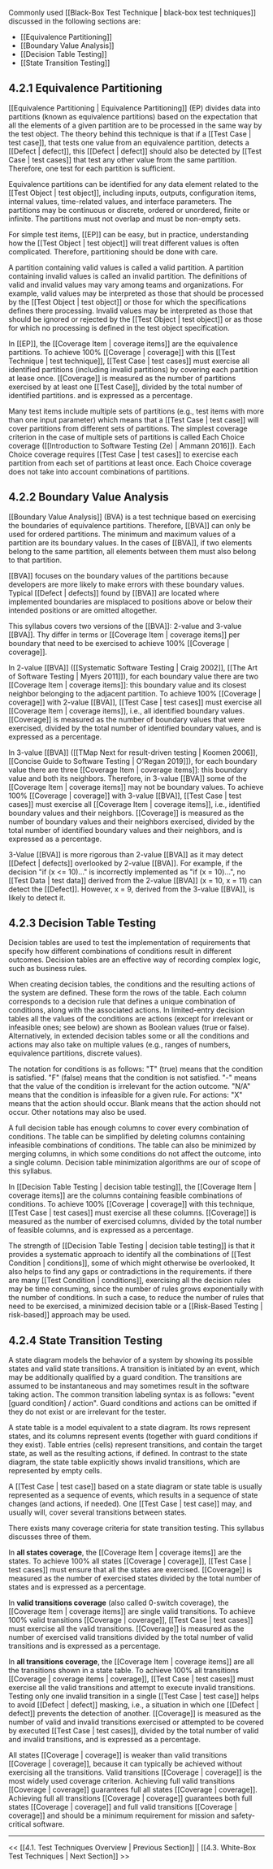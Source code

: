 Commonly used [[Black-Box Test Technique | black-box test techniques]] discussed in the following sections are:

* [[Equivalence Partitioning]]
* [[Boundary Value Analysis]]
* [[Decision Table Testing]]
* [[State Transition Testing]]

## 4.2.1 Equivalence Partitioning

[[Equivalence Partitioning | Equivalence Partitioning]] (EP) divides data into partitions (known as equivalence partitions) based on the expectation that all the elements of a given partition are to be processed in the same way by the test object.  The theory behind this technique is that if a [[Test Case | test case]], that tests one value from an equivalence partition, detects a [[Defect | defect]], this [[Defect | defect]] should also be detected by [[Test Case | test cases]] that test any other value from the same partition.  Therefore, one test for each partition is sufficient.

Equivalence partitions can be identified for any data element related to the [[Test Object | test object]], including inputs, outputs, configuration items, internal values, time-related values, and interface parameters.  The partitions may be continuous or discrete, ordered or unordered, finite or infinite.  The partitions must not overlap and must be non-empty sets.

For simple test items, [[EP]] can be easy, but in practice, understanding how the [[Test Object | test object]] will treat different values is often complicated.  Therefore, partitioning should be done with care.

A partition containing valid values is called a valid partition.  A partition containing invalid values is called an invalid partition.  The definitions of valid and invalid values may vary among teams and organizations.  For example, valid values may be interpreted as those that should be processed by the [[Test Object | test object]] or those for which the specifications defines there processing.  Invalid values may be interpreted as those that should be ignored or rejected by the [[Test Object | test object]] or as those for which no processing is defined in the test object specification.

In [[EP]], the [[Coverage Item | coverage items]] are the equivalence partitions.  To achieve 100% [[Coverage | coverage]] with this [[Test Technique | test technique]], [[Test Case | test cases]] must exercise all identified partitions (including invalid partitions) by covering each partition at lease once.  [[Coverage]] is measured as the number of partitions exercised by at least one [[Test Case]], divided by the total number of identified partitions. and is expressed as a percentage.

Many test items include multiple sets of partitions (e.g., test items with more than one input parameter) which means that a [[Test Case | test case]] will cover partitions from different sets of partitions.  The simplest coverage criterion in the case of multiple sets of partitions is called Each Choice coverage ([[Introduction to Software Testing (2e) | Ammann 2016]]).  Each Choice coverage requires [[Test Case | test cases]] to exercise each partition from each set of partitions at least once.  Each Choice coverage does not take into account combinations of partitions.

## 4.2.2 Boundary Value Analysis

[[Boundary Value Analysis]] (BVA) is a test technique based on exercising the boundaries of equivalence partitions.  Therefore, [[BVA]] can only be used for ordered partitions.  The minimum and maximum values of a partition are its boundary values.  In the cases of [[BVA]], if two elements belong to the same partition, all elements between them must also belong to that partition.

[[BVA]] focuses on the boundary values of the partitions because developers are more likely to make errors with these boundary values.  Typical [[Defect | defects]] found by [[BVA]] are located where implemented boundaries are misplaced to positions above or below their intended positions or are omitted altogether.

This syllabus covers two versions of the [[BVA]]: 2-value and 3-value [[BVA]].  Thy differ in terms or [[Coverage Item | coverage items]] per boundary that need to be exercised to achieve 100% [[Coverage | coverage]].

In 2-value [[BVA]] ([[Systematic Software Testing | Craig 2002]], [[The Art of Software Testing | Myers 2011]]), for each boundary value there are two [[Coverage Item | coverage items]]: this boundary value and its closest neighbor belonging to the adjacent partition.  To achieve 100% [[Coverage | coverage]] with 2-value [[BVA]], [[Test Case | test cases]] must exercise all [[Coverage Item | coverage items]], i.e., all identified boundary values.  [[Coverage]] is measured as the number of boundary values that were exercised, divided by the total number of identified boundary values, and is expressed as a percentage.

In 3-value [[BVA]] ([[TMap Next for result-driven testing | Koomen 2006]], [[Concise Guide to Software Testing | O'Regan 2019]]), for each boundary value there are three [[Coverage Item | coverage items]]: this boundary value and both its neighbors.  Therefore, in 3-value [[BVA]] some of the [[Coverage Item | coverage items]] may not be boundary values.  To achieve 100% [[Coverage | coverage]] with 3-value [[BVA]], [[Test Case | test cases]] must exercise all [[Coverage Item | coverage items]], i.e., identified boundary values and their neighbors.  [[Coverage]] is measured as the number of boundary values and their neighbors exercised, divided by the total number of identified boundary values and their neighbors, and is expressed as a percentage.

3-Value [[BVA]] is more rigorous than 2-value [[BVA]] as it may detect [[Defect | defects]] overlooked by 2-value [[BVA]].  For example, if the decision "if (x <= 10)..." is incorrectly implemented as "if (x = 10)...", no [[Test Data | test data]] derived from the 2-value [[BVA]] (x = 10, x = 11) can detect the [[Defect]].  However, x = 9, derived from the 3-value [[BVA]], is likely to detect it.

## 4.2.3 Decision Table Testing

Decision tables are used to test the implementation of requirements that specify how different combinations of conditions result in different outcomes.  Decision tables are an effective way of recording complex logic, such as business rules.

When creating decision tables, the conditions and the resulting actions of the system are defined.  These form the rows of the table.  Each column corresponds to a decision rule that defines a unique combination of conditions, along with the associated actions.  In limited-entry decision tables all the values of the conditions are actions (except for irrelevant or infeasible ones; see below) are shown as Boolean values (true or false).  Alternatively, in extended decision tables some or all the conditions and actions may also take on multiple values (e.g., ranges of numbers, equivalence partitions, discrete values).

The notation for conditions is as follows: "T" (true) means that the condition is satisfied. "F" (false) means that the condition is not satisfied. "-" means that the value of the condition is irrelevant for the action outcome. "N/A" means that the condition is infeasible for a given rule.  For actions: "X" means that the action should occur.  Blank means that the action should not occur.  Other notations may also be used.

A full decision table has enough columns to cover every combination of conditions.  The table can be simplified by deleting columns containing infeasible combinations of conditions.  The table can also be minimized by merging columns, in which some conditions do not affect the outcome, into a single column.  Decision table minimization algorithms are our of scope of this syllabus.

In [[Decision Table Testing | decision table testing]], the [[Coverage Item | coverage items]] are the columns containing feasible combinations of conditions.  To achieve 100% [[Coverage | coverage]] with this technique, [[Test Case | test cases]] must exercise all these columns.  [[Coverage]] is measured as the number of exercised columns, divided by the total number of feasible columns, and is expressed as a percentage.

The strength of [[Decision Table Testing | decision table testing]] is that it provides a systematic approach to identify all the combinations of [[Test Condition | conditions]], some of which might otherwise be overlooked, It also helps to find any gaps or contradictions in the requirements. if there are many [[Test Condition | conditions]], exercising all the decision rules may be time consuming, since the number of rules grows exponentially with the number of conditions. In such a case, to reduce the number of rules that need to be exercised, a minimized decision table or a [[Risk-Based Testing | risk-based]] approach may be used.

## 4.2.4 State Transition Testing

A state diagram models the behavior of a system by showing its possible states and valid state transitions.  A transition is initiated by an event, which may be additionally qualified by a guard condition.  The transitions are assumed to be instantaneous and may sometimes result in the software taking action.  The common transition labeling syntax is as follows: "event \[guard condition\] / action".  Guard conditions and actions can be omitted if they do not exist or are irrelevant for the tester.

A state table is a model equivalent to a state diagram.  Its rows represent states, and its columns represent events (together with guard conditions if they exist).  Table entries (cells) represent transitions, and contain the target state, as well as the resulting actions, if defined.  In contrast to the state diagram, the state table explicitly shows invalid transitions, which are represented by empty cells.

A [[Test Case | test case]] based on a state diagram or state table is usually represented as a sequence of events, which results in a sequence of state changes (and actions, if needed).  One [[Test Case | test case]] may, and usually will, cover several transitions between states.

There exists many coverage criteria for state transition testing.  This syllabus discusses three of them.

In **all states coverage**, the [[Coverage Item | coverage items]] are the states. To achieve 100% all states [[Coverage | coverage]], [[Test Case | test cases]] must ensure that all the states are exercised.  [[Coverage]] is measured as the number of exercised states divided by the total number of states and is expressed as a percentage.

In **valid transitions coverage** (also called 0-switch coverage), the [[Coverage Item | coverage items]] are single valid transitions.  To achieve 100% valid transitions [[Coverage | coverage]], [[Test Case | test cases]] must exercise all the valid transitions.  [[Coverage]] is measured as the number of exercised valid transitions divided by the total number of valid transitions and is expressed as a percentage.

In **all transitions coverage**, the [[Coverage Item | coverage items]] are all the transitions shown in a state table.  To achieve 100% all transitions [[Coverage | coverage items | coverage]], [[Test Case | test cases]] must exercise all the valid transitions and attempt to execute invalid transitions.  Testing only one invalid transition in a single [[Test Case | test case]] helps to avoid [[Defect | defect]] masking,  i.e., a situation in which one [[Defect | defect]] prevents the detection of another.  [[Coverage]] is measured as the number of valid and invalid transitions exercised or attempted to be covered by executed [[Test Case | test cases]], divided by the total number of valid and invalid transitions, and is expressed as a percentage.

All states [[Coverage | coverage]] is weaker than valid transitions [[Coverage | coverage]], because it can typically be achieved without exercising all the transitions.  Valid transitions [[Coverage | coverage]] is the most widely used coverage criterion.  Achieving full valid transitions [[Coverage | coverage]] guarantees full all states [[Coverage | coverage]].  Achieving full all transitions [[Coverage | coverage]] guarantees both full states [[Coverage | coverage]] and full valid transitions [[Coverage | coverage]] and should be a minimum requirement for mission and safety-critical software.

---
<< [[4.1.  Test Techniques Overview | Previous Section]] | [[4.3.  White-Box Test Techniques | Next Section]] >>


